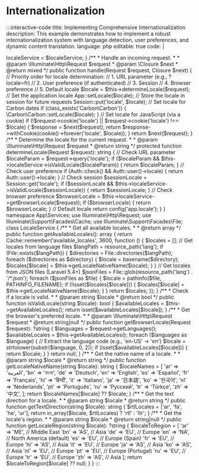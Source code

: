 # Internationalization

:::interactive-code
title: Implementing Comprehensive Internationalization
description: This example demonstrates how to implement a robust internationalization system with language detection, user preferences, and dynamic content translation.
language: php
editable: true
code: |
  <?php
  
  namespace App\Http\Middleware;
  
  use App\Services\LocaleService;
  use Closure;
  use Illuminate\Http\Request;
  use Illuminate\Support\Facades\App;
  use Illuminate\Support\Facades\Auth;
  use Illuminate\Support\Facades\Session;
  
  class SetLocale
  {
      protected $localeService;
      
      public function __construct(LocaleService $localeService)
      {
          $this->localeService = $localeService;
      }
      
      /**
       * Handle an incoming request.
       *
       * @param  \Illuminate\Http\Request  $request
       * @param  \Closure  $next
       * @return mixed
       */
      public function handle(Request $request, Closure $next)
      {
          // Priority order for locale determination:
          // 1. URL parameter (e.g., ?locale=fr)
          // 2. User preference (if authenticated)
          // 3. Session
          // 4. Browser preference
          // 5. Default locale
          
          $locale = $this->determineLocale($request);
          
          // Set the application locale
          App::setLocale($locale);
          
          // Store the locale in session for future requests
          Session::put('locale', $locale);
          
          // Set locale for Carbon dates
          if (class_exists('Carbon\Carbon')) {
              \Carbon\Carbon::setLocale($locale);
          }
          
          // Set locale for JavaScript (via a cookie)
          if (!$request->cookie('locale') || $request->cookie('locale') !== $locale) {
              $response = $next($request);
              return $response->withCookie(cookie()->forever('locale', $locale));
          }
          
          return $next($request);
      }
      
      /**
       * Determine the locale for the current request.
       *
       * @param  \Illuminate\Http\Request  $request
       * @return string
       */
      protected function determineLocale(Request $request): string
      {
          // Check URL parameter
          $localeParam = $request->query('locale');
          if ($localeParam && $this->localeService->isValidLocale($localeParam)) {
              return $localeParam;
          }
          
          // Check user preference
          if (Auth::check() && Auth::user()->locale) {
              return Auth::user()->locale;
          }
          
          // Check session
          $sessionLocale = Session::get('locale');
          if ($sessionLocale && $this->localeService->isValidLocale($sessionLocale)) {
              return $sessionLocale;
          }
          
          // Check browser preference
          $browserLocale = $this->localeService->getBrowserLocale($request);
          if ($browserLocale) {
              return $browserLocale;
          }
          
          // Default locale
          return config('app.locale');
      }
  }
  
  namespace App\Services;
  
  use Illuminate\Http\Request;
  use Illuminate\Support\Facades\Cache;
  use Illuminate\Support\Facades\File;
  
  class LocaleService
  {
      /**
       * Get all available locales.
       *
       * @return array
       */
      public function getAvailableLocales(): array
      {
          return Cache::remember('available_locales', 3600, function () {
              $locales = [];
              
              // Get locales from language files
              $langPath = resource_path('lang');
              
              if (File::exists($langPath)) {
                  $directories = File::directories($langPath);
                  
                  foreach ($directories as $directory) {
                      $locale = basename($directory);
                      $locales[$locale] = $this->getLocaleNativeName($locale);
                  }
              }
              
              // Get locales from JSON files (Laravel 5.4+)
              $jsonFiles = File::glob(resource_path('lang') . '/*.json');
              
              foreach ($jsonFiles as $file) {
                  $locale = pathinfo($file, PATHINFO_FILENAME);
                  if (!isset($locales[$locale])) {
                      $locales[$locale] = $this->getLocaleNativeName($locale);
                  }
              }
              
              return $locales;
          });
      }
      
      /**
       * Check if a locale is valid.
       *
       * @param  string  $locale
       * @return bool
       */
      public function isValidLocale(string $locale): bool
      {
          $availableLocales = $this->getAvailableLocales();
          return isset($availableLocales[$locale]);
      }
      
      /**
       * Get the browser's preferred locale.
       *
       * @param  \Illuminate\Http\Request  $request
       * @return string|null
       */
      public function getBrowserLocale(Request $request): ?string
      {
          $languages = $request->getLanguages();
          $availableLocales = $this->getAvailableLocales();
          
          foreach ($languages as $language) {
              // Extract the language code (e.g., 'en-US' -> 'en')
              $locale = strtolower(substr($language, 0, 2));
              
              if (isset($availableLocales[$locale])) {
                  return $locale;
              }
          }
          
          return null;
      }
      
      /**
       * Get the native name of a locale.
       *
       * @param  string  $locale
       * @return string
       */
      public function getLocaleNativeName(string $locale): string
      {
          $localeNames = [
              'ar' => 'العربية',
              'bn' => 'বাংলা',
              'de' => 'Deutsch',
              'en' => 'English',
              'es' => 'Español',
              'fr' => 'Français',
              'hi' => 'हिन्दी',
              'it' => 'Italiano',
              'ja' => '日本語',
              'ko' => '한국어',
              'nl' => 'Nederlands',
              'pt' => 'Português',
              'ru' => 'Русский',
              'tr' => 'Türkçe',
              'zh' => '中文',
          ];
          
          return $localeNames[$locale] ?? $locale;
      }
      
      /**
       * Get the text direction for a locale.
       *
       * @param  string  $locale
       * @return string
       */
      public function getTextDirection(string $locale): string
      {
          $rtlLocales = ['ar', 'fa', 'he', 'ur'];
          
          return in_array($locale, $rtlLocales) ? 'rtl' : 'ltr';
      }
      
      /**
       * Get the locale's region.
       *
       * @param  string  $locale
       * @return string|null
       */
      public function getLocaleRegion(string $locale): ?string
      {
          $localeToRegion = [
              'ar' => 'ME', // Middle East
              'bn' => 'AS', // Asia
              'de' => 'EU', // Europe
              'en' => 'NA', // North America (default)
              'es' => 'EU', // Europe (Spain)
              'fr' => 'EU', // Europe
              'hi' => 'AS', // Asia
              'it' => 'EU', // Europe
              'ja' => 'AS', // Asia
              'ko' => 'AS', // Asia
              'nl' => 'EU', // Europe
              'pt' => 'EU', // Europe (Portugal)
              'ru' => 'EU', // Europe
              'tr' => 'EU', // Europe
              'zh' => 'AS', // Asia
          ];
          
          return $localeToRegion[$locale] ?? null;
      }
  }
:::
